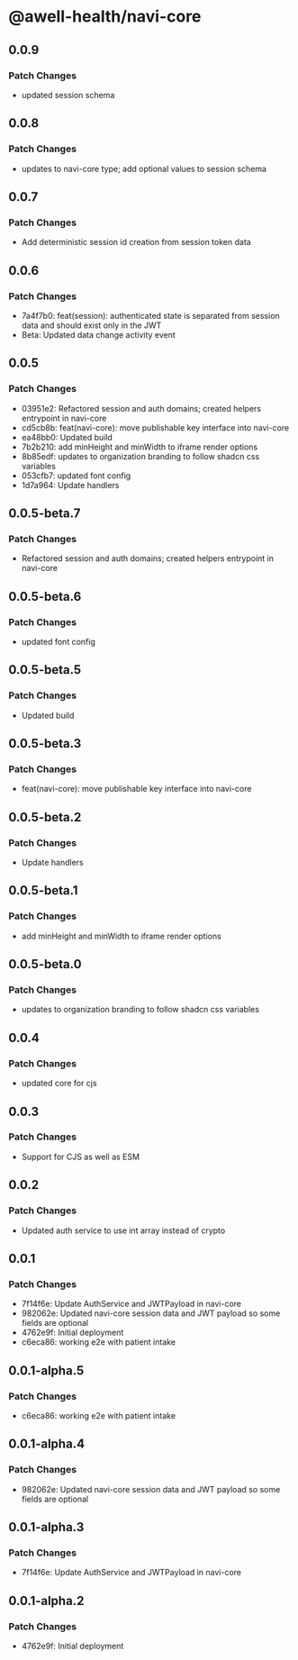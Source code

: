 # @awell-health/navi-core

## 0.0.9

### Patch Changes

- updated session schema

## 0.0.8

### Patch Changes

- updates to navi-core type; add optional values to session schema

## 0.0.7

### Patch Changes

- Add deterministic session id creation from session token data

## 0.0.6

### Patch Changes

- 7a4f7b0: feat(session): authenticated state is separated from session data and should exist only in the JWT
- Beta: Updated data change activity event

## 0.0.5

### Patch Changes

- 03951e2: Refactored session and auth domains; created helpers entrypoint in navi-core
- cd5cb8b: feat(navi-core): move publishable key interface into navi-core
- ea48bb0: Updated build
- 7b2b210: add minHeight and minWidth to iframe render options
- 8b85edf: updates to organization branding to follow shadcn css variables
- 053cfb7: updated font config
- 1d7a964: Update handlers

## 0.0.5-beta.7

### Patch Changes

- Refactored session and auth domains; created helpers entrypoint in navi-core

## 0.0.5-beta.6

### Patch Changes

- updated font config

## 0.0.5-beta.5

### Patch Changes

- Updated build

## 0.0.5-beta.3

### Patch Changes

- feat(navi-core): move publishable key interface into navi-core

## 0.0.5-beta.2

### Patch Changes

- Update handlers

## 0.0.5-beta.1

### Patch Changes

- add minHeight and minWidth to iframe render options

## 0.0.5-beta.0

### Patch Changes

- updates to organization branding to follow shadcn css variables

## 0.0.4

### Patch Changes

- updated core for cjs

## 0.0.3

### Patch Changes

- Support for CJS as well as ESM

## 0.0.2

### Patch Changes

- Updated auth service to use int array instead of crypto

## 0.0.1

### Patch Changes

- 7f14f6e: Update AuthService and JWTPayload in navi-core
- 982062e: Updated navi-core session data and JWT payload so some fields are optional
- 4762e9f: Initial deployment
- c6eca86: working e2e with patient intake

## 0.0.1-alpha.5

### Patch Changes

- c6eca86: working e2e with patient intake

## 0.0.1-alpha.4

### Patch Changes

- 982062e: Updated navi-core session data and JWT payload so some fields are optional

## 0.0.1-alpha.3

### Patch Changes

- 7f14f6e: Update AuthService and JWTPayload in navi-core

## 0.0.1-alpha.2

### Patch Changes

- 4762e9f: Initial deployment
